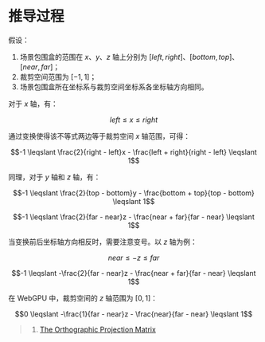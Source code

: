 # 推导过程

假设：

1. 场景包围盒的范围在 $x$、$y$、$z$ 轴上分别为 $[left, right]$、$[bottom, top]$、$[near, far]$；
1. 裁剪空间范围为 $[-1, 1]$；
1. 场景包围盒所在坐标系与裁剪空间坐标系各坐标轴方向相同。

对于 $x$ 轴，有：

```math
left \leqslant x \leqslant right
```

通过变换使得该不等式两边等于裁剪空间 $x$ 轴范围，可得：

```math
-1
\leqslant
\frac{2}{right - left}x - \frac{left + right}{right - left}
\leqslant
1
```

同理，对于 $y$ 轴和 $z$ 轴，有：

```math
-1
\leqslant
\frac{2}{top - bottom}y - \frac{bottom + top}{top - bottom}
\leqslant
1
```

```math
-1
\leqslant
\frac{2}{far - near}z - \frac{near + far}{far - near}
\leqslant
1
```

当变换前后坐标轴方向相反时，需要注意变号。以 $z$ 轴为例：

```math
near \leqslant -z \leqslant far
```

```math
-1
\leqslant
-\frac{2}{far - near}z - \frac{near + far}{far - near}
\leqslant
1
```

在 WebGPU 中，裁剪空间的 $z$ 轴范围为 $[0, 1]$：

```math
0
\leqslant
-\frac{1}{far - near}z - \frac{near}{far - near}
\leqslant
1
```

> 1. [The Orthographic Projection Matrix](https://www.scratchapixel.com/lessons/3d-basic-rendering/perspective-and-orthographic-projection-matrix/orthographic-projection-matrix.html)
